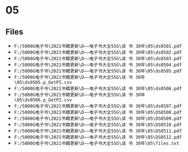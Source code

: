 # 05

## Files

- `F:/5000G电子书\2021书籍更新\D——电子书大全55G\读 书 30年\05\ds0501.pdf`
- `F:/5000G电子书\2021书籍更新\D——电子书大全55G\读 书 30年\05\ds0502.pdf`
- `F:/5000G电子书\2021书籍更新\D——电子书大全55G\读 书 30年\05\ds0503.pdf`
- `F:/5000G电子书\2021书籍更新\D——电子书大全55G\读 书 30年\05\ds0504.pdf`
- `F:/5000G电子书\2021书籍更新\D——电子书大全55G\读 书 30年\05\ds0505.pdf`
- `F:/5000G电子书\2021书籍更新\D——电子书大全55G\读 书 30年\05\ds0505.p_GetPI.csv`
- `F:/5000G电子书\2021书籍更新\D——电子书大全55G\读 书 30年\05\ds0506.pdf`
- `F:/5000G电子书\2021书籍更新\D——电子书大全55G\读 书 30年\05\ds0506.p_GetPI.csv`
- `F:/5000G电子书\2021书籍更新\D——电子书大全55G\读 书 30年\05\ds0507.pdf`
- `F:/5000G电子书\2021书籍更新\D——电子书大全55G\读 书 30年\05\DS0508.pdf`
- `F:/5000G电子书\2021书籍更新\D——电子书大全55G\读 书 30年\05\DS0509.pdf`
- `F:/5000G电子书\2021书籍更新\D——电子书大全55G\读 书 30年\05\DS0510.pdf`
- `F:/5000G电子书\2021书籍更新\D——电子书大全55G\读 书 30年\05\DS0511.pdf`
- `F:/5000G电子书\2021书籍更新\D——电子书大全55G\读 书 30年\05\DS0512.pdf`
- `F:/5000G电子书\2021书籍更新\D——电子书大全55G\读 书 30年\05\files.txt`

